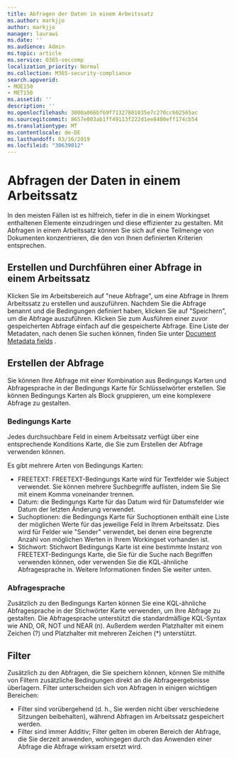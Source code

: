 ```yaml
---
title: Abfragen der Daten in einem Arbeitssatz
ms.author: markjjo
author: markjjo
manager: laurawi
ms.date: ''
ms.audience: Admin
ms.topic: article
ms.service: O365-seccomp
localization_priority: Normal
ms.collection: M365-security-compliance
search.appverid:
- MOE150
- MET150
ms.assetid: ''
description: ''
ms.openlocfilehash: 3000a066bf69f71327801035e7c270cc602565ac
ms.sourcegitcommit: 8657e003ab1ff49113f222d1ee8400eff174cb54
ms.translationtype: MT
ms.contentlocale: de-DE
ms.lasthandoff: 03/16/2019
ms.locfileid: "30639012"
---
```

# <a name="query-the-data-in-a-working-set"></a>Abfragen der Daten in einem Arbeitssatz

In den meisten Fällen ist es hilfreich, tiefer in die in einem Workingset enthaltenen Elemente einzudringen und diese effizienter zu gestalten. Mit Abfragen in einem Arbeitssatz können Sie sich auf eine Teilmenge von Dokumenten konzentrieren, die den von Ihnen definierten Kriterien entsprechen.

## <a name="creating-and-running-a-query-within-a-working-set"></a>Erstellen und Durchführen einer Abfrage in einem Arbeitssatz

Klicken Sie im Arbeitsbereich auf "neue Abfrage", um eine Abfrage in Ihrem Arbeitssatz zu erstellen und auszuführen. Nachdem Sie die Abfrage benannt und die Bedingungen definiert haben, klicken Sie auf "Speichern", um die Abfrage auszuführen. Klicken Sie zum Ausführen einer zuvor gespeicherten Abfrage einfach auf die gespeicherte Abfrage. Eine Liste der Metadaten, nach denen Sie suchen können, finden Sie unter [Document Metadata fields](document-metadata-fields.md) .

## <a name="building-your-query"></a>Erstellen der Abfrage

Sie können Ihre Abfrage mit einer Kombination aus Bedingungs Karten und Abfragesprache in der Bedingungs Karte für Schlüsselwörter erstellen. Sie können Bedingungs Karten als Block gruppieren, um eine komplexere Abfrage zu gestalten.

### <a name="condition-card"></a>Bedingungs Karte

Jedes durchsuchbare Feld in einem Arbeitssatz verfügt über eine entsprechende Konditions Karte, die Sie zum Erstellen der Abfrage verwenden können.

Es gibt mehrere Arten von Bedingungs Karten:
- FREETEXT: FREETEXT-Bedingungs Karte wird für Textfelder wie Subject verwendet. Sie können mehrere Suchbegriffe auflisten, indem Sie Sie mit einem Komma voneinander trennen.
- Datum: die Bedingungs Karte für das Datum wird für Datumsfelder wie Datum der letzten Änderung verwendet.
- Suchoptionen: die Bedingungs Karte für Suchoptionen enthält eine Liste der möglichen Werte für das jeweilige Feld in Ihrem Arbeitssatz. Dies wird für Felder wie "Sender" verwendet, bei denen eine begrenzte Anzahl von möglichen Werten in Ihrem Workingset vorhanden ist.
- Stichwort: Stichwort Bedingungs Karte ist eine bestimmte Instanz von FREETEXT-Bedingungs Karte, die Sie für die Suche nach Begriffen verwenden können, oder verwenden Sie die KQL-ähnliche Abfragesprache in. Weitere Informationen finden Sie weiter unten.

### <a name="query-language"></a>Abfragesprache

Zusätzlich zu den Bedingungs Karten können Sie eine KQL-ähnliche Abfragesprache in der Stichwörter Karte verwenden, um Ihre Abfrage zu gestalten. Die Abfragesprache unterstützt die standardmäßige KQL-Syntax wie AND, OR, NOT und NEAR (n). Außerdem werden Platzhalter mit einem Zeichen (?) und Platzhalter mit mehreren Zeichen (*) unterstützt.

## <a name="filter"></a>Filter

Zusätzlich zu den Abfragen, die Sie speichern können, können Sie mithilfe von Filtern zusätzliche Bedingungen direkt an die Abfrageergebnisse überlagern. Filter unterscheiden sich von Abfragen in einigen wichtigen Bereichen:
- Filter sind vorübergehend (d. h., Sie werden nicht über verschiedene Sitzungen beibehalten), während Abfragen im Arbeitssatz gespeichert werden.
- Filter sind immer Additiv; Filter gelten im oberen Bereich der Abfrage, die Sie derzeit anwenden, wohingegen durch das Anwenden einer Abfrage die Abfrage wirksam ersetzt wird.
